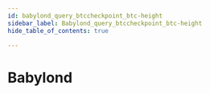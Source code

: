 ```yaml
---
id: babylond_query_btccheckpoint_btc-height
sidebar_label: Babylond_query_btccheckpoint_btc-height
hide_table_of_contents: true

---
```


# Babylond